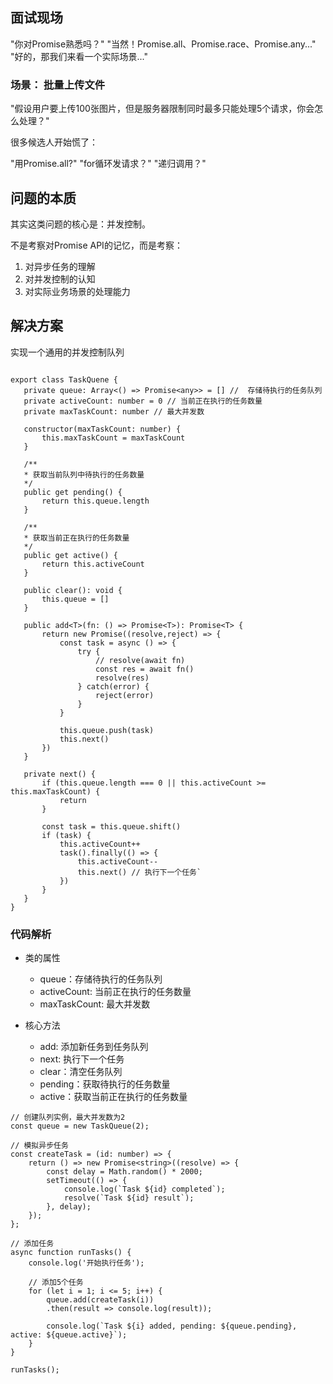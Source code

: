 ## 面试现场

"你对Promise熟悉吗？" "当然！Promise.all、Promise.race、Promise.any..." "好的，那我们来看一个实际场景..."

### 场景： 批量上传文件

"假设用户要上传100张图片，但是服务器限制同时最多只能处理5个请求，你会怎么处理？"

很多候选人开始慌了：

"用Promise.all?"
"for循环发请求？"
"递归调用？"

## 问题的本质

其实这类问题的核心是：并发控制。

不是考察对Promise API的记忆，而是考察：

 1. 对异步任务的理解
 2. 对并发控制的认知
 3. 对实际业务场景的处理能力

## 解决方案

实现一个通用的并发控制队列

<!-- 手写代码/utils/taskQuene.ts -->

 ```

export class TaskQuene {
    private queue: Array<() => Promise<any>> = [] //  存储待执行的任务队列
    private activeCount: number = 0 // 当前正在执行的任务数量
    private maxTaskCount: number // 最大并发数

    constructor(maxTaskCount: number) {
        this.maxTaskCount = maxTaskCount
    }

    /**
    * 获取当前队列中待执行的任务数量
    */
    public get pending() {
        return this.queue.length
    }

    /**
    * 获取当前正在执行的任务数量
    */
    public get active() {
        return this.activeCount
    }

    public clear(): void {
        this.queue = []
    }

    public add<T>(fn: () => Promise<T>): Promise<T> {
        return new Promise((resolve,reject) => {
            const task = async () => {
                try {
                    // resolve(await fn)
                    const res = await fn()
                    resolve(res)
                } catch(error) {
                    reject(error)
                }
            }

            this.queue.push(task)
            this.next()
        })
    }

    private next() {
        if (this.queue.length === 0 || this.activeCount >= this.maxTaskCount) {
            return
        }

        const task = this.queue.shift()
        if (task) {
            this.activeCount++
            task().finally(() => {
                this.activeCount--
                this.next() // 执行下一个任务`
            })
        }
    }
}
 ```

### 代码解析

- 类的属性
  - queue：存储待执行的任务队列
  - activeCount: 当前正在执行的任务数量
  - maxTaskCount: 最大并发数

- 核心方法
  - add: 添加新任务到任务队列
  - next: 执行下一个任务
  - clear：清空任务队列
  - pending：获取待执行的任务数量
  - active：获取当前正在执行的任务数量

```
// 创建队列实例，最大并发数为2
const queue = new TaskQueue(2);

// 模拟异步任务
const createTask = (id: number) => {
    return () => new Promise<string>((resolve) => {
        const delay = Math.random() * 2000;
        setTimeout(() => {
            console.log(`Task ${id} completed`);
            resolve(`Task ${id} result`);
        }, delay);
    });
};

// 添加任务
async function runTasks() {
    console.log('开始执行任务');

    // 添加5个任务
    for (let i = 1; i <= 5; i++) {
        queue.add(createTask(i))
        .then(result => console.log(result));

        console.log(`Task ${i} added, pending: ${queue.pending}, active: ${queue.active}`);
    }
}

runTasks();
```
